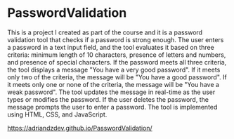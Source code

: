 # PasswordValidation

This is a project I created as part of the course and it is a password validation tool that checks if a password is strong enough. The user enters a password in a text input field, and the tool evaluates it based on three criteria: minimum length of 10 characters, presence of letters and numbers, and presence of special characters. If the password meets all three criteria, the tool displays a message "You have a very good password". If it meets only two of the criteria, the message will be "You have a good password". If it meets only one or none of the criteria, the message will be "You have a weak password".
The tool updates the message in real-time as the user types or modifies the password. If the user deletes the password, the message prompts the user to enter a password. The tool is implemented using HTML, CSS, and JavaScript.

https://adriandzdev.github.io/PasswordValidation/


